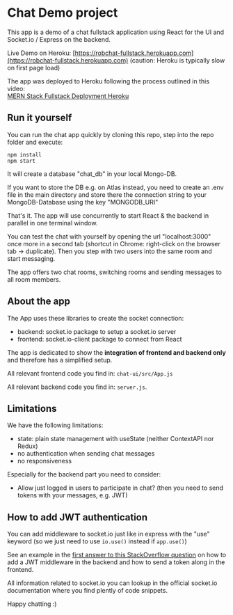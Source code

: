 # Chat Demo project

This app is a demo of a chat fullstack application using React for the UI
and Socket.io / Express on the backend.

Live Demo on Heroku: [https://robchat-fullstack.herokuapp.com](https://robchat-fullstack.herokuapp.com)
(caution: Heroku is typically slow on first page load)

The app was deployed to Heroku following the process outlined in this video:<br />
[MERN Stack Fullstack Deployment Heroku](https://www.youtube.com/watch?v=5PaUiPyBDJY)


## Run it yourself

You can run the chat app quickly by cloning this repo, step into the repo folder and execute:

```
npm install
npm start
```

It will create a database "chat_db" in your local Mongo-DB.

If you want to store the DB e.g. on Atlas instead, you need to create an .env file in the main directory and store there the connection string to your MongoDB-Database using the key "MONGODB_URI"

That's it. The app will use concurrently to start React & the backend in parallel in one terminal window.

You can test the chat with yourself by opening the url "localhost:3000" once more in a second tab (shortcut in Chrome: right-click on the browser tab -> duplicate). Then you step with two users into the same room and start messaging.

The app offers two chat rooms, switching rooms and sending messages to all room members. 

## About the app

The App uses these libraries to create the socket connection:
* backend: socket.io package to setup a socket.io server
* frontend: socket.io-client package to connect from React

The app is dedicated to show the **integration of frontend and backend only** and therefore has a simplified setup.

All relevant frontend code you find in: `chat-ui/src/App.js`

All relevant backend code you find in: `server.js`.

## Limitations

We have the following limitations:

* state: plain state management with useState (neither ContextAPI nor Redux)
* no authentication when sending chat messages
* no responsiveness

Especially for the backend part you need to consider:
* Allow just logged in users to participate in chat? (then you need to send tokens with your messages, e.g. JWT)

## How to add JWT authentication

You can add middleware to socket.io just like in express with the "use" keyword (so we just need to use `io.use()` instead if `app.use()`)

See an example in the [first answer to this StackOverflow question](https://stackoverflow.com/questions/36788831/authenticating-socket-io-connections-using-jwt) on how to add a JWT middleware in the backend and how to send a token along in the frontend.

All information related to socket.io you can lookup in the official socket.io documentation where you find plently of code snippets.

Happy chatting :)
